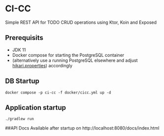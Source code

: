 # CI-CC

Simple REST API for TODO CRUD operations using Ktor, Koin and Exposed

## Prerequisits
* JDK 11
* Docker compose for starting the PostgreSQL container 
* (alternatively use a running PostgreSQL elsewhere and adjust [hikari.properties](src/main/resources/db/hikari.properties)) accordingly

## DB Startup
```
docker compose -p ci-cc -f docker/cicc.yml up -d
```

## Application startup
```
./gradlew run
```

##API Docs
Available after startup on http://localhost:8080/docs/index.html